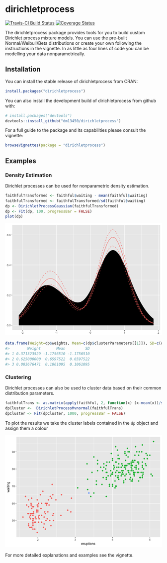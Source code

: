 
<!-- README.md is generated from README.Rmd. Please edit that file -->
dirichletprocess
================

[![Travis-CI Build Status](https://travis-ci.org/dm13450/dirichletprocess.svg?branch=master)](https://travis-ci.org/dm13450/dirichletprocess) [![Coverage Status](https://codecov.io/gh/dm13450/dirichletprocess/branch/master/graph/badge.svg)](https://codecov.io/gh/dm13450/dirichletprocess)

The dirichletprocess package provides tools for you to build custom Dirichlet process mixture models. You can use the pre-built Normal/Weibull/Beta distributions or create your own following the instructions in the vignette. In as little as four lines of code you can be modelling your data nonparametrically.

Installation
------------

You can install the stable release of dirichletprocess from CRAN:

``` r
install.packages("dirichletprocess")
```

You can also install the development build of dirichletprocess from github with:

``` r
# install.packages("devtools")
devtools::install_github("dm13450/dirichletprocess")
```

For a full guide to the package and its capabilities please consult the vignette:

``` r
browseVignettes(package = "dirichletprocess")
```

Examples
--------

### Density Estimation

Dirichlet processes can be used for nonparametric density estimation.

``` r
faithfulTransformed <- faithful$waiting - mean(faithful$waiting)
faithfulTransformed <- faithfulTransformed/sd(faithful$waiting)
dp <- DirichletProcessGaussian(faithfulTransformed)
dp <- Fit(dp, 100, progressBar = FALSE)
plot(dp)
```

![](vignettes/img/density-1.png)

``` r
data.frame(Weight=dp$weights, Mean=c(dp$clusterParameters[[1]]), SD=c(dp$clusterParameters[[1]]))
#>        Weight       Mean         SD
#> 1 0.371323529 -1.1756510 -1.1756510
#> 2 0.625000000  0.6597522  0.6597522
#> 3 0.003676471  0.1061095  0.1061095
```

### Clustering

Dirichlet processes can also be used to cluster data based on their common distribution parameters.

``` r
faithfulTrans <- as.matrix(apply(faithful, 2, function(x) (x-mean(x))/sd(x)))
dpCluster <-  DirichletProcessMvnormal(faithfulTrans)
dpCluster <- Fit(dpCluster, 1000, progressBar = FALSE)
```

To plot the results we take the cluster labels contained in the `dp` object and assign them a colour

![](vignettes/img/clusteringplot-1.png)

For more detailed explanations and examples see the vignette.

